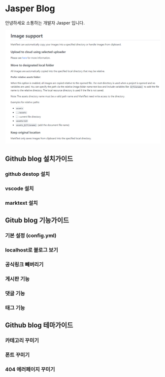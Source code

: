 # Jasper Blog

안녕하세요 소통하는 개발자 Jasper 입니다.



![](assets/2022-11-27-18-48-06-image.png)



## Github blog 설치가이드

### github destop 설치

### vscode 설치

### marktext 설치

## Gitub blog 기능가이드

### 기본 설정 (config.yml)

### localhost로 블로그 보기

### 공식링크 빼버리기

### 게시판 기능

### 댓글 기능

### 태그 기능

## Github blog 테마가이드

### 카테고리 꾸미기

### 폰트 꾸미기

### 404 에러페이지 꾸미기

